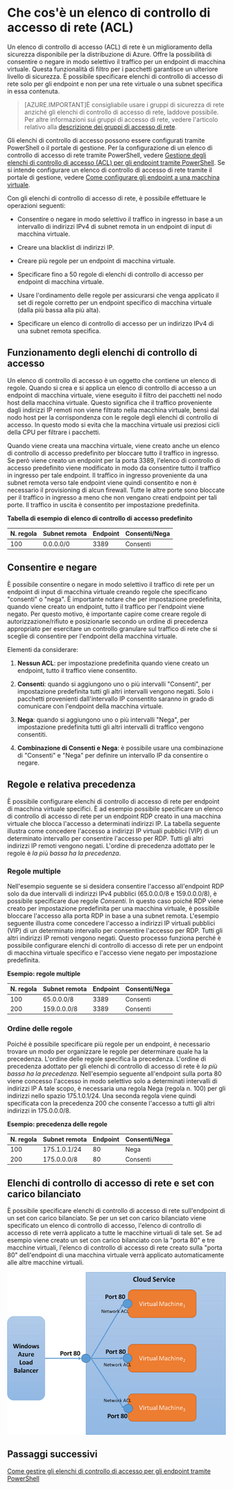 <properties 
   pageTitle="Che cos'è un elenco di controllo di accesso di rete (ACL)"
   description="Informazioni sugli elenchi di controllo di accesso"
   services="virtual-network"
   documentationCenter="na"
   authors="telmosampaio"
   manager="carolz"
   editor="tysonn" />
<tags 
   ms.service="virtual-network"
   ms.devlang="na"
   ms.topic="article"
   ms.tgt_pltfrm="na"
   ms.workload="infrastructure-services"
   ms.date="06/08/2015"
   ms.author="telmos" />

# Che cos'è un elenco di controllo di accesso di rete (ACL)

Un elenco di controllo di accesso (ACL) di rete è un miglioramento della sicurezza disponibile per la distribuzione di Azure. Offre la possibilità di consentire o negare in modo selettivo il traffico per un endpoint di macchina virtuale. Questa funzionalità di filtro per i pacchetti garantisce un ulteriore livello di sicurezza. È possibile specificare elenchi di controllo di accesso di rete solo per gli endpoint e non per una rete virtuale o una subnet specifica in essa contenuta.

> [AZURE.IMPORTANT]È consigliabile usare i gruppi di sicurezza di rete anziché gli elenchi di controllo di accesso di rete, laddove possibile. Per altre informazioni sui gruppi di accesso di rete, vedere l'articolo relativo alla [descrizione dei gruppi di accesso di rete](../virtual-network-nsg).

Gli elenchi di controllo di accesso possono essere configurati tramite PowerShell o il portale di gestione. Per la configurazione di un elenco di controllo di accesso di rete tramite PowerShell, vedere [Gestione degli elenchi di controllo di accesso (ACL) per gli endpoint tramite PowerShell](https://msdn.microsoft.com/library/azure/dn376543.aspx). Se si intende configurare un elenco di controllo di accesso di rete tramite il portale di gestione, vedere [Come configurare gli endpoint a una macchina virtuale](../virtual-machines-set-up-endpoints/).

Con gli elenchi di controllo di accesso di rete, è possibile effettuare le operazioni seguenti:

- Consentire o negare in modo selettivo il traffico in ingresso in base a un intervallo di indirizzi IPv4 di subnet remota in un endpoint di input di macchina virtuale.

- Creare una blacklist di indirizzi IP.

- Creare più regole per un endpoint di macchina virtuale.

- Specificare fino a 50 regole di elenchi di controllo di accesso per endpoint di macchina virtuale.

- Usare l'ordinamento delle regole per assicurarsi che venga applicato il set di regole corretto per un endpoint specifico di macchina virtuale (dalla più bassa alla più alta).

- Specificare un elenco di controllo di accesso per un indirizzo IPv4 di una subnet remota specifica.

## Funzionamento degli elenchi di controllo di accesso

Un elenco di controllo di accesso è un oggetto che contiene un elenco di regole. Quando si crea e si applica un elenco di controllo di accesso a un endpoint di macchina virtuale, viene eseguito il filtro dei pacchetti nel nodo host della macchina virtuale. Questo significa che il traffico proveniente dagli indirizzi IP remoti non viene filtrato nella macchina virtuale, bensì dal nodo host per la corrispondenza con le regole degli elenchi di controllo di accesso. In questo modo si evita che la macchina virtuale usi preziosi cicli della CPU per filtrare i pacchetti.

Quando viene creata una macchina virtuale, viene creato anche un elenco di controllo di accesso predefinito per bloccare tutto il traffico in ingresso. Se però viene creato un endpoint per la porta 3389, l'elenco di controllo di accesso predefinito viene modificato in modo da consentire tutto il traffico in ingresso per tale endpoint. Il traffico in ingresso proveniente da una subnet remota verso tale endpoint viene quindi consentito e non è necessario il provisioning di alcun firewall. Tutte le altre porte sono bloccate per il traffico in ingresso a meno che non vengano creati endpoint per tali porte. Il traffico in uscita è consentito per impostazione predefinita.

**Tabella di esempio di elenco di controllo di accesso predefinito**

| **N. regola** | **Subnet remota** | **Endpoint** | **Consenti/Nega** |
|--------|---------------|----------|-------------|
| 100 | 0.0.0.0/0 | 3389 | Consenti |

## Consentire e negare

È possibile consentire o negare in modo selettivo il traffico di rete per un endpoint di input di macchina virtuale creando regole che specificano "consenti" o "nega". È importante notare che per impostazione predefinita, quando viene creato un endpoint, tutto il traffico per l'endpoint viene negato. Per questo motivo, è importante capire come creare regole di autorizzazione/rifiuto e posizionarle secondo un ordine di precedenza appropriato per esercitare un controllo granulare sul traffico di rete che si sceglie di consentire per l'endpoint della macchina virtuale.

Elementi da considerare:

1. **Nessun ACL**: per impostazione predefinita quando viene creato un endpoint, tutto il traffico viene consentito.

1. **Consenti**: quando si aggiungono uno o più intervalli "Consenti", per impostazione predefinita tutti gli altri intervalli vengono negati. Solo i pacchetti provenienti dall'intervallo IP consentito saranno in grado di comunicare con l'endpoint della macchina virtuale.

1. **Nega**: quando si aggiungono uno o più intervalli "Nega", per impostazione predefinita tutti gli altri intervalli di traffico vengono consentiti.

1. **Combinazione di Consenti e Nega**: è possibile usare una combinazione di "Consenti" e "Nega" per definire un intervallo IP da consentire o negare.

## Regole e relativa precedenza

È possibile configurare elenchi di controllo di accesso di rete per endpoint di macchina virtuale specifici. È ad esempio possibile specificare un elenco di controllo di accesso di rete per un endpoint RDP creato in una macchina virtuale che blocca l'accesso a determinati indirizzi IP. La tabella seguente illustra come concedere l'accesso a indirizzi IP virtuali pubblici (VIP) di un determinato intervallo per consentire l'accesso per RDP. Tutti gli altri indirizzi IP remoti vengono negati. L'ordine di precedenza adottato per le regole è *la più bassa ha la precedenza*.

### Regole multiple

Nell'esempio seguente se si desidera consentire l'accesso all'endpoint RDP solo da due intervalli di indirizzi IPv4 pubblici (65.0.0.0/8 e 159.0.0.0/8), è possibile specificare due regole *Consenti*. In questo caso poiché RDP viene creato per impostazione predefinita per una macchina virtuale, è possibile bloccare l'accesso alla porta RDP in base a una subnet remota. L'esempio seguente illustra come concedere l'accesso a indirizzi IP virtuali pubblici (VIP) di un determinato intervallo per consentire l'accesso per RDP. Tutti gli altri indirizzi IP remoti vengono negati. Questo processo funziona perché è possibile configurare elenchi di controllo di accesso di rete per un endpoint di macchina virtuale specifico e l'accesso viene negato per impostazione predefinita.

**Esempio: regole multiple**

| **N. regola** | **Subnet remota** | **Endpoint** | **Consenti/Nega** |
|--------|---------------|----------|-------------|
| 100 | 65.0.0.0/8 | 3389 | Consenti |
| 200 | 159.0.0.0/8 | 3389 | Consenti |

### Ordine delle regole

Poiché è possibile specificare più regole per un endpoint, è necessario trovare un modo per organizzare le regole per determinare quale ha la precedenza. L'ordine delle regole specifica la precedenza. L'ordine di precedenza adottato per gli elenchi di controllo di accesso di rete è *la più bassa ha la precedenza*. Nell'esempio seguente all'endpoint sulla porta 80 viene concesso l'accesso in modo selettivo solo a determinati intervalli di indirizzi IP A tale scopo, è necessaria una regola Nega (regola n. 100) per gli indirizzi nello spazio 175.1.0.1/24. Una seconda regola viene quindi specificata con la precedenza 200 che consente l'accesso a tutti gli altri indirizzi in 175.0.0.0/8.

**Esempio: precedenza delle regole**

| **N. regola** | **Subnet remota** | **Endpoint** | **Consenti/Nega** |
|--------|---------------|----------|-------------|
| 100 | 175.1.0.1/24 | 80 | Nega |
| 200 | 175.0.0.0/8 | 80 | Consenti |

## Elenchi di controllo di accesso di rete e set con carico bilanciato

È possibile specificare elenchi di controllo di accesso di rete sull'endpoint di un set con carico bilanciato. Se per un set con carico bilanciato viene specificato un elenco di controllo di accesso, l'elenco di controllo di accesso di rete verrà applicato a tutte le macchine virtuali di tale set. Se ad esempio viene creato un set con carico bilanciato con la "porta 80" e tre macchine virtuali, l'elenco di controllo di accesso di rete creato sulla "porta 80" dell'endpoint di una macchina virtuale verrà applicato automaticamente alle altre macchine virtuali.

![Elenchi di controllo di accesso di rete e set con carico bilanciato](./media/virtual-networks-acl/IC674733.png)

## Passaggi successivi

[Come gestire gli elenchi di controllo di accesso per gli endpoint tramite PowerShell](../virtual-networks-acl-powershell)

<!---HONumber=July15_HO2-->